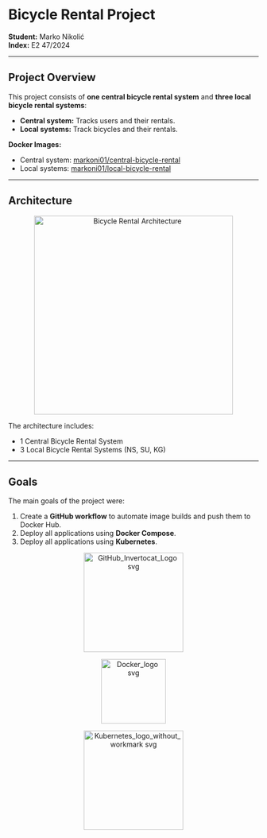 # Bicycle Rental Project

**Student:** Marko Nikolić  
**Index:** E2 47/2024  

---

## Project Overview

This project consists of **one central bicycle rental system** and **three local bicycle rental systems**:

- **Central system:** Tracks users and their rentals.  
- **Local systems:** Track bicycles and their rentals.  

**Docker Images:**  
- Central system: [markoni01/central-bicycle-rental](https://hub.docker.com/r/markoni01/central-bicycle-rental)  
- Local systems: [markoni01/local-bicycle-rental](https://hub.docker.com/r/markoni01/local-bicycle-rental)  

---

## Architecture

<p align="center">
  <img src="https://github.com/user-attachments/assets/83068866-8e46-4841-9e28-3ba31f259cd8" alt="Bicycle Rental Architecture" width="400"/>
</p>

The architecture includes:  
- 1 Central Bicycle Rental System  
- 3 Local Bicycle Rental Systems (NS, SU, KG)  

---

## Goals

The main goals of the project were:

1. Create a **GitHub workflow** to automate image builds and push them to Docker Hub.
2. Deploy all applications using **Docker Compose**.  
3. Deploy all applications using **Kubernetes**.

<p align="center">
  <img alt="GitHub_Invertocat_Logo svg" src="https://github.com/user-attachments/assets/57309762-3556-475c-b331-c4fa8561d167" height="200"/>
</p>

<p align="center">
  <img alt="Docker_logo svg" src="https://github.com/user-attachments/assets/706c437a-2881-413f-8e80-2b5091a02fe1" height="130"/>
</p>


<p align="center">
  <img alt="Kubernetes_logo_without_workmark svg" src="https://github.com/user-attachments/assets/e4218537-a592-46f4-b839-f48f3c46f0dc" height="200"/>
</p>


